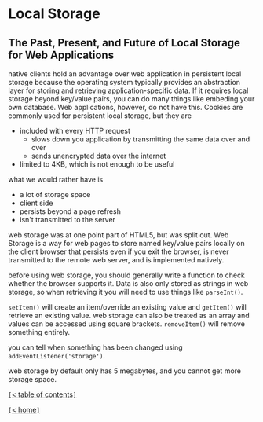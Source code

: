# Local Storage

<!-- http://diveinto.html5doctor.com/storage.html -->
## The Past, Present, and Future of Local Storage for Web Applications

native clients hold an advantage over web application in persistent local storage because the operating system typically provides an abstraction layer for storing and retrieving application-specific data. If it requires local storage beyond key/value pairs, you can do many things like embeding your own database. Web applications, however, do not have this. Cookies are commonly used for persistent local storage, but they are

- included with every HTTP request
  - slows down you application by transmitting the same data over and over
  - sends unencrypted data over the internet
- limited to 4KB, which is not enough to be useful

what we would rather have is

- a lot of storage space
- client side
- persists beyond a page refresh
- isn't transmitted to the server

web storage was at one point part of HTML5, but was split out. Web Storage is a way for web pages to store named key/value pairs locally on the client browser that persists even if you exit the browser, is never transmitted to the remote web server, and is implemented natively.

before using web storage, you should generally write a function to check whether the browser supports it. Data is also only stored as strings in web storage, so when retrieving it you will need to use things like `parseInt()`.

`setItem()` will create an item/override an existing value and `getItem()` will retrieve an existing value. web storage can also be treated as an array and values can be accessed using square brackets. `removeItem()` will remove something entirely.

you can tell when something has been changed using `addEventListener('storage')`.

web storage by default only has 5 megabytes, and you cannot get more storage space.

[`[`< table of contents`]`](code201.md)

[`[`< home`]`](README.md)
